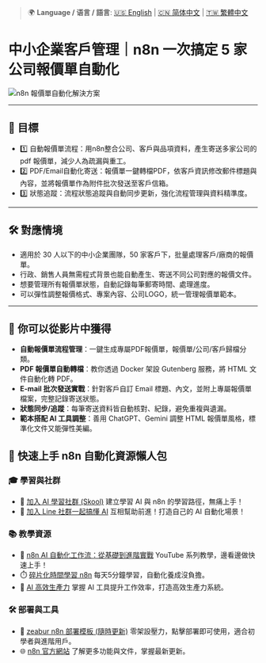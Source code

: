 > 🌍 **Language / 语言 / 語言**: [🇺🇸 English](./readme-en.md) | [🇨🇳 简体中文](./readme-cn.md) | [🇹🇼 繁體中文](./readme.md)

# 中小企業客戶管理｜n8n 一次搞定 5 家公司報價單自動化

![n8n 報價單自動化解決方案](https://github.com/qwedsazxc78/ai-automation-n8n/blob/main/n8n/43-smb-quote-automation/cover.png?raw=true)

---

## 🎯 目標

* 1️⃣ 自動報價單流程：用n8n整合公司、客戶與品項資料，產生寄送多家公司的 pdf 報價單，減少人為疏漏與重工。
* 2️⃣ PDF/Email自動化寄送：報價單一鍵轉檔PDF，依客戶資訊修改郵件標題與內容，並將報價單作為附件批次發送至客戶信箱。
* 3️⃣ 狀態追蹤：流程狀態追蹤與自動同步更新，強化流程管理與資料精準度。

---

## 🛠️ 對應情境

* 適用於 30 人以下的中小企業團隊，50 家客戶下，批量處理客戶/廠商的報價單。
* 行政、銷售人員無需程式背景也能自動產生、寄送不同公司對應的報價文件。
* 想要管理所有報價單狀態，自動記錄每筆郵寄時間、處理進度。
* 可以彈性調整報價格式、專案內容、公司LOGO，統一管理報價單範本。

---

## 🎥 你可以從影片中獲得

* **自動報價單流程管理**：一鍵生成專屬PDF報價單，報價單/公司/客戶歸檔分類。
* **PDF 報價單自動轉檔**：教你透過 Docker 架設 Gutenberg 服務，將 HTML 文件自動化轉 PDF。
* **E-mail 批次發送實戰**：針對客戶自訂 Email 標題、內文，並附上專屬報價單檔案，完整記錄寄送狀態。
* **狀態同步/追蹤**：每筆寄送資料皆自動核對、紀錄，避免重複與遺漏。
* **範本搭配 AI 工具調整**：善用 ChatGPT、Gemini 調整 HTML 報價單風格，標準化文件又能彈性美編。


## 🚀 快速上手 n8n 自動化資源懶人包

### 🎓 學習與社群

* 🔗 [加入 AI 學習社群 (Skool)](https://www.skool.com/ai-brain-alex/about?ref=5dde9b20e8e7432aa9a01df6e89685f4)
  建立學習 AI 與 n8n 的學習路徑，無痛上手！
* 🔗 [加入 Line 社群一起搞懂 AI](https://line.me/ti/g2/ZypIgLSzVPweRBgBqKvaRU10WEmnotuZOr7Lpg)
  互相幫助前進！打造自己的 AI 自動化場景！

### 📚 教學資源

* 🎥 [n8n AI 自動化工作流：從基礎到進階實戰](https://youtube.com/playlist?list=PLUf88uk7T54I83MBdbuXgUuA8rVklF4FA&si=wHsQw8YJu-erSdLd)
  YouTube 系列教學，邊看邊做快速上手！
* ⏱️ [碎片化時間學習 n8n](https://youtube.com/playlist?list=PLUf88uk7T54Iv6LV2NFgdTghaX2cPhtgH&si=G3gj2qn179ZFUqAZ)
  每天5分鐘學習，自動化養成沒負擔。
* 🚀 [AI 高效生產力](https://www.youtube.com/playlist?list=PLUf88uk7T54KokZQSM_YRJHtou-GxucZ2)
  掌握 AI 工具提升工作效率，打造高效生產力系統。

### 🛠️ 部署與工具

* 🧩 [zeabur n8n 部署模板 (隨時更新)](https://zeabur.com/zh-TW/templates/0TUVZ7?referralDesktop=qwedsazxc78)
  零架設壓力，點擊部署即可使用，適合初學者與進階用戶。
* 🌐 [n8n 官方網站](https://n8n.io/)
  了解更多功能與文件，掌握最新更新。

